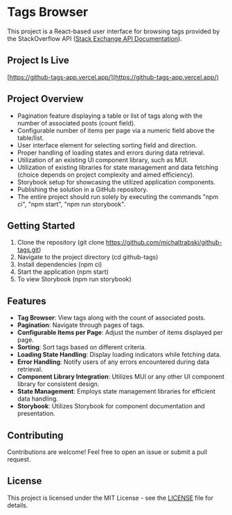 # Tags Browser

This project is a React-based user interface for browsing tags provided by the StackOverflow API ([Stack Exchange API Documentation](https://api.stackexchange.com/docs)).

## Project Is Live

[https://github-tags-app.vercel.app/](https://github-tags-app.vercel.app/)

## Project Overview

- Pagination feature displaying a table or list of tags along with the number of associated posts (count field).
- Configurable number of items per page via a numeric field above the table/list.
- User interface element for selecting sorting field and direction.
- Proper handling of loading states and errors during data retrieval.
- Utilization of an existing UI component library, such as MUI.
- Utilization of existing libraries for state management and data fetching (choice depends on project complexity and aimed efficiency).
- Storybook setup for showcasing the utilized application components.
- Publishing the solution in a GitHub repository.
- The entire project should run solely by executing the commands "npm ci", "npm start", "npm run storybook".

## Getting Started

1. Clone the repository (git clone https://github.com/michaltrabski/github-tags.git)
2. Navigate to the project directory (cd github-tags)
3. Install dependencies (npm ci)
4. Start the application (npm start)
5. To view Storybook (npm run storybook)

## Features

- **Tag Browser**: View tags along with the count of associated posts.
- **Pagination**: Navigate through pages of tags.
- **Configurable Items per Page**: Adjust the number of items displayed per page.
- **Sorting**: Sort tags based on different criteria.
- **Loading State Handling**: Display loading indicators while fetching data.
- **Error Handling**: Notify users of any errors encountered during data retrieval.
- **Component Library Integration**: Utilizes MUI or any other UI component library for consistent design.
- **State Management**: Employs state management libraries for efficient data handling.
- **Storybook**: Utilizes Storybook for component documentation and presentation.

## Contributing

Contributions are welcome! Feel free to open an issue or submit a pull request.

## License

This project is licensed under the MIT License - see the [LICENSE](LICENSE) file for details.
